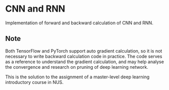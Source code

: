 # CNN and RNN

Implementation of forward and backward calculation of CNN and RNN.

## Note

Both TensorFlow and PyTorch support auto gradient calculation, so it is not necessary to write backward calculation code in practice. The code serves as a reference to understand the gradient calculation, and may help analyse the convergence and research on pruning of deep learning network.

This is the solution to the assignment of a master-level deep learning introductory course in NUS.
